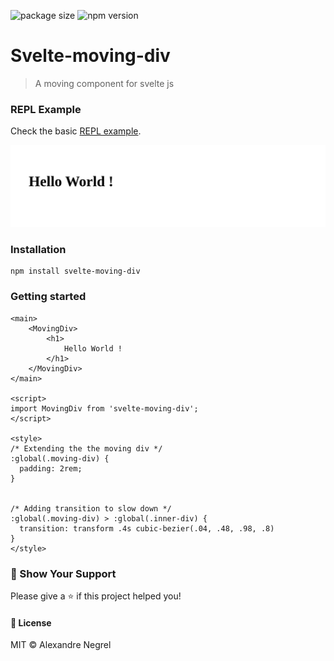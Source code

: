 ![package size](https://img.shields.io/github/size/nergel3/svelte-moving-div/src/index.svelte)
![npm version](https://img.shields.io/npm/v/svelte-moving-div?color=green)
# Svelte-moving-div

> A moving component for svelte js

### REPL Example

Check the basic [REPL example](https://svelte.dev/repl/73274fbd734d4164ab7fd281b84f5644?version=3.17.2).

![gif example](https://raw.githubusercontent.com/Nergel3/svelte-moving-div/master/resources/example.gif)

### Installation

```
npm install svelte-moving-div
```

### Getting started

```svelte
<main>
	<MovingDiv>
		<h1>
			Hello World !
		</h1>
	</MovingDiv>
</main>

<script>
import MovingDiv from 'svelte-moving-div';
</script>

<style>
/* Extending the the moving div */
:global(.moving-div) {
  padding: 2rem;
}


/* Adding transition to slow down */
:global(.moving-div) > :global(.inner-div) {
  transition: transform .4s cubic-bezier(.04, .48, .98, .8)
}
</style>
```

### :stars: Show Your Support
Please give a :star: if this project helped you!

#### :scroll: License
MIT © Alexandre Negrel

